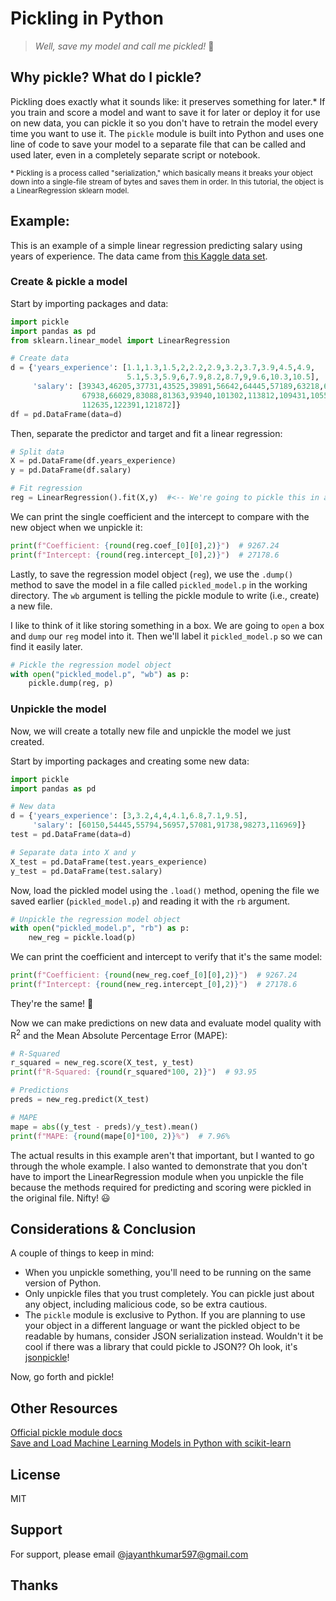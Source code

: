 # Pickling in Python

>_Well, save my model and call me pickled!_ :cucumber:

## Why pickle?  What do I pickle?
Pickling does exactly what it sounds like: it preserves something for later.*  If you train and score a model and want to save it for later or deploy it for use on new data, you can pickle it so you don't have to retrain the model every time you want to use it.  The `pickle` module is built into Python and uses one line of code to save your model to a separate file that can be called and used later, even in a completely separate script or notebook.

<sub>* Pickling is a process called "serialization," which basically means it breaks your object down into a single-file stream of bytes and saves them in order.  In this tutorial, the object is a LinearRegression sklearn model.</sub>

## Example:
This is an example of a simple linear regression predicting salary using years of experience.  The data came from [this Kaggle data set](https://www.kaggle.com/rohankayan/years-of-experience-and-salary-dataset).

### Create & pickle a model
Start by importing packages and data:

```python
import pickle
import pandas as pd
from sklearn.linear_model import LinearRegression

# Create data
d = {'years_experience': [1.1,1.3,1.5,2,2.2,2.9,3.2,3.7,3.9,4.5,4.9,
                          5.1,5.3,5.9,6,7.9,8.2,8.7,9,9.6,10.3,10.5],
     'salary': [39343,46205,37731,43525,39891,56642,64445,57189,63218,61111,
                67938,66029,83088,81363,93940,101302,113812,109431,105582,
                112635,122391,121872]}
df = pd.DataFrame(data=d)
```

Then, separate the predictor and target and fit a linear regression:

```python
# Split data
X = pd.DataFrame(df.years_experience)
y = pd.DataFrame(df.salary)

# Fit regression
reg = LinearRegression().fit(X,y)  #<-- We're going to pickle this in a minute
```

We can print the single coefficient and the intercept to compare with the new object when we unpickle it:

```python
print(f"Coefficient: {round(reg.coef_[0][0],2)}")  # 9267.24
print(f"Intercept: {round(reg.intercept_[0],2)}")  # 27178.6
```

Lastly, to save the regression model object (`reg`), we use the `.dump()` method to save the model in a file called `pickled_model.p` in the working directory.  The `wb` argument is telling the pickle module to write (i.e., create) a new file.

I like to think of it like storing something in a box. We are going to `open` a box and `dump` our `reg` model into it.  Then we'll label it `pickled_model.p` so we can find it easily later.

```python
# Pickle the regression model object
with open("pickled_model.p", "wb") as p:
    pickle.dump(reg, p)
```

### Unpickle the model
Now, we will create a totally new file and unpickle the model we just created.

Start by importing packages and creating some new data:
```python
import pickle
import pandas as pd

# New data
d = {'years_experience': [3,3.2,4,4,4.1,6.8,7.1,9.5],
     'salary': [60150,54445,55794,56957,57081,91738,98273,116969]}
test = pd.DataFrame(data=d)

# Separate data into X and y
X_test = pd.DataFrame(test.years_experience)
y_test = pd.DataFrame(test.salary)
```

Now, load the pickled model using the `.load()` method, opening the file we saved earlier (`pickled_model.p`) and reading it with the `rb` argument.

```python
# Unpickle the regression model object
with open("pickled_model.p", "rb") as p:
    new_reg = pickle.load(p)
```

We can print the coefficient and intercept to verify that it's the same model:

```python
print(f"Coefficient: {round(new_reg.coef_[0][0],2)}")  # 9267.24
print(f"Intercept: {round(new_reg.intercept_[0],2)}")  # 27178.6
```

They're the same! :tada:

Now we can make predictions on new data and evaluate model quality with R<sup>2</sup> and the Mean Absolute Percentage Error (MAPE):

```python
# R-Squared
r_squared = new_reg.score(X_test, y_test)
print(f"R-Squared: {round(r_squared*100, 2)}")  # 93.95

# Predictions
preds = new_reg.predict(X_test)

# MAPE
mape = abs((y_test - preds)/y_test).mean()
print(f"MAPE: {round(mape[0]*100, 2)}%")  # 7.96%
```

The actual results in this example aren't that important, but I wanted to go through the whole example.  I also wanted to demonstrate that you don't have to import the LinearRegression module when you unpickle the file because the methods required for predicting and scoring were pickled in the original file.  Nifty! :smiley:


## Considerations & Conclusion
A couple of things to keep in mind:
- When you unpickle something, you'll need to be running on the same version of Python.
- Only unpickle files that you trust completely.  You can pickle just about any object, including malicious code, so be extra cautious.
- The `pickle` module is exclusive to Python.  If you are planning to use your object in a different language or want the pickled object to be readable by humans, consider JSON serialization instead.  Wouldn't it be cool if there was a library that could pickle to JSON??  Oh look, it's [jsonpickle](https://github.com/jsonpickle/jsonpickle)!


Now, go forth and pickle!


## Other Resources
[Official pickle module docs](https://docs.python.org/3/library/pickle.html)  
[Save and Load Machine Learning Models in Python with scikit-learn](https://machinelearningmastery.com/save-load-machine-learning-models-python-scikit-learn/)

## License
   MIT

## Support
   For support, please email @jayanthkumar597@gmail.com

## Thanks
